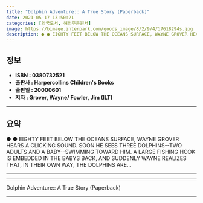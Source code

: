 ```yaml
---
title: "Dolphin Adventure:: A True Story (Paperback)"
date: 2021-05-17 13:50:21
categories: [외국도서, 해외주문원서]
image: https://bimage.interpark.com/goods_image/8/2/9/4/17618294s.jpg
description: ● ● EIGHTY FEET BELOW THE OCEANS SURFACE, WAYNE GROVER HEARS A CLICKING SOUND. SOON HE SEES THREE DOLPHINS--TWO ADULTS AND A BABY--SWIMMING TOWARD HIM. A LARG
---
```


## **정보**

- **ISBN : 0380732521**
- **출판사 : Harpercollins Children's Books**
- **출판일 : 20000601**
- **저자 : Grover, Wayne/ Fowler, Jim (ILT)**

------



## **요약**

●  ●  EIGHTY FEET BELOW THE OCEANS SURFACE, WAYNE GROVER HEARS A CLICKING SOUND. SOON HE SEES THREE DOLPHINS--TWO ADULTS AND A BABY--SWIMMING TOWARD HIM. A LARGE FISHING HOOK IS EMBEDDED IN THE BABYS BACK, AND SUDDENLY WAYNE REALIZES THAT, IN THEIR OWN WAY, THE DOLPHINS ARE... 

------



------


Dolphin Adventure:: A True Story (Paperback) 

------


